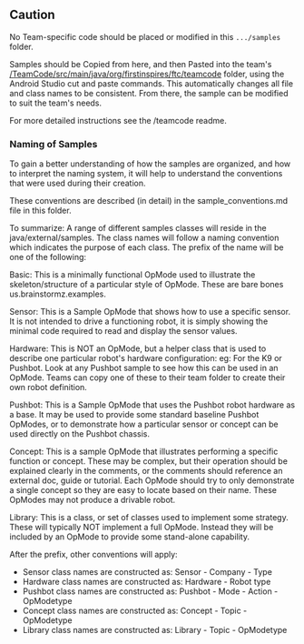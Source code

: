 
## Caution
No Team-specific code should be placed or modified in this ``.../samples`` folder.

Samples should be Copied from here, and then Pasted into the team's 
[/TeamCode/src/main/java/org/firstinspires/ftc/teamcode](../../../../../../../../../../TeamCode/src/main/java/org/firstinspires/ftc/teamcode)
 folder, using the Android Studio cut and paste commands.  This automatically changes all file and
class names to be consistent.  From there, the sample can be modified to suit the team's needs.

For more detailed instructions see the /teamcode readme.  

### Naming of Samples

To gain a better understanding of how the samples are organized, and how to interpret the
naming system, it will help to understand the conventions that were used during their creation.

These conventions are described (in detail) in the sample_conventions.md file in this folder.

To summarize: A range of different samples classes will reside in the java/external/samples.
The class names will follow a naming convention which indicates the purpose of each class.
The prefix of the name will be one of the following:

Basic:  	This is a minimally functional OpMode used to illustrate the skeleton/structure
            of a particular style of OpMode.  These are bare bones us.brainstormz.examples.

Sensor:    	This is a Sample OpMode that shows how to use a specific sensor.
            It is not intended to drive a functioning robot, it is simply showing the minimal code
            required to read and display the sensor values.

Hardware:	This is NOT an OpMode, but a helper class that is used to describe
            one particular robot's hardware configuration:   eg: For the K9 or Pushbot.
            Look at any Pushbot sample to see how this can be used in an OpMode.
            Teams can copy one of these to their team folder to create their own robot definition.

Pushbot:	This is a Sample OpMode that uses the Pushbot robot hardware as a base.
            It may be used to provide some standard baseline Pushbot OpModes, or
            to demonstrate how a particular sensor or concept can be used directly on the
            Pushbot chassis.

Concept:	This is a sample OpMode that illustrates performing a specific function or concept.
            These may be complex, but their operation should be explained clearly in the comments,
            or the comments should reference an external doc, guide or tutorial.
            Each OpMode should try to only demonstrate a single concept so they are easy to
            locate based on their name.  These OpModes may not produce a drivable robot. 

Library:    This is a class, or set of classes used to implement some strategy.
            These will typically NOT implement a full OpMode.  Instead they will be included
            by an OpMode to provide some stand-alone capability.

After the prefix, other conventions will apply:

* Sensor class names are constructed as:    Sensor - Company - Type
* Hardware class names are constructed as:  Hardware - Robot type
* Pushbot class names are constructed as:   Pushbot - Mode - Action - OpModetype
* Concept class names are constructed as:   Concept - Topic - OpModetype
* Library class names are constructed as:   Library - Topic - OpModetype

